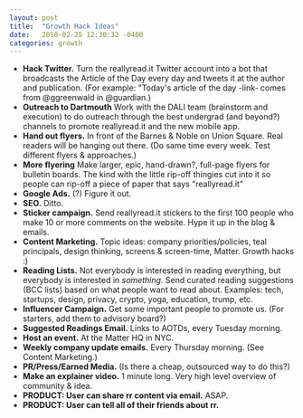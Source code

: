 ```yaml
---
layout: post
title:  "Growth Hack Ideas"
date:   2018-02-25 12:30:32 -0400
categories: growth
---
```

* **Hack Twitter.** Turn the reallyread.it Twitter account into a bot that broadcasts the Article of the Day every day and tweets it at the author and publication. (For example: "Today's article of the day -link- comes from @ggreenwald in @guardian.)
* **Outreach to Dartmouth** Work with the DALI team (brainstorm and execution) to do outreach through the best undergrad (and beyond?) channels to promote reallyread.it and the new mobile app.
* **Hand out flyers.** In front of the Barnes & Noble on Union Square. Real readers will be hanging out there. (Do same time every week. Test different flyers & approaches.) 
* **More flyering** Make larger, epic, hand-drawn?, full-page flyers for bulletin boards. The kind with the little rip-off thingies cut into it so people can rip-off a piece of paper that says "reallyread.it"
* **Google Ads.** (?) Figure it out.
* **SEO.** Ditto.
* **Sticker campaign.** Send reallyread.it stickers to the first 100 people who make 10 or more comments on the website. Hype it up in the blog & emails. 
* **Content Marketing.** Topic ideas: company priorities/policies, teal principals, design thinking, screens & screen-time, Matter. Growth hacks :)
* **Reading Lists.** Not everybody is interested in reading everything, but everybody is interested in *something*. Send curated reading suggestions (BCC lists) based on what people want to read about. Examples: tech, startups, design, privacy, crypto, yoga, education, trump, etc.
* **Influencer Campaign.** Get some important people to promote us. (For starters, add them to advisory board?)
* **Suggested Readings Email.** Links to AOTDs, every Tuesday morning.
* **Host an event.** At the Matter HQ in NYC. 
* **Weekly company update emails.** Every Thursday morning. (See Content Marketing.)
* **PR/Press/Earned Media.** (Is there a cheap, outsourced way to do this?)
* **Make an explainer video.** 1 minute long. Very high level overview of community & idea.
* **PRODUCT: User can share rr content via email.** ASAP.
* **PRODUCT: User can tell all of their friends about rr.**







